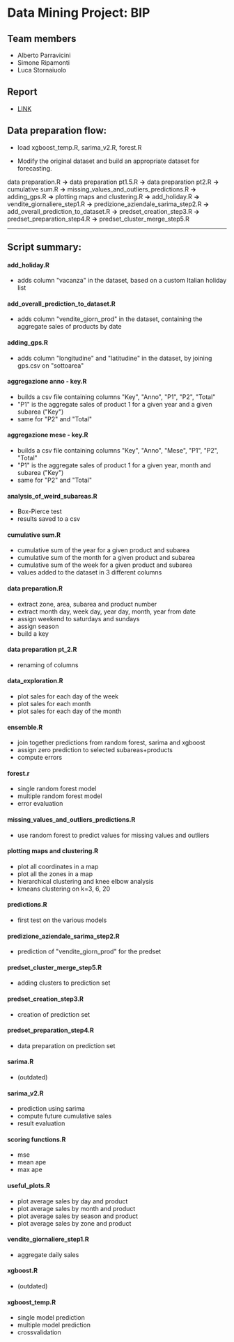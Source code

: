 # Data Mining Project: BIP

## Team members
* Alberto Parravicini
* Simone Ripamonti
* Luca Stornaiuolo

## Report
* [LINK](https://albertoparravicini.shinyapps.io/DM-Report/)


## Data preparation flow:
* load xgboost_temp.R, sarima_v2.R, forest.R

* Modify the original dataset and build an appropriate dataset for forecasting.

data preparation.R **->** data preparation pt1.5.R **->** data preparation pt2.R **->** cumulative sum.R 
**->** missing_values_and_outliers_predictions.R **->** adding_gps.R
**->** plotting maps and clustering.R **->** add_holiday.R **->** vendite_giornaliere_step1.R
**->** predizione_aziendale_sarima_step2.R **->** add_overall_prediction_to_dataset.R **->** predset_creation_step3.R 
**->** predset_preparation_step4.R **->** predset_cluster_merge_step5.R

***

## Script summary: 

#### add_holiday.R
* adds column "vacanza" in the dataset, based on a custom Italian holiday list

#### add_overall_prediction_to_dataset.R
* adds column "vendite_giorn_prod" in the dataset, containing the aggregate sales of products by date

#### adding_gps.R
* adds column "longitudine" and "latitudine" in the dataset, by joining gps.csv on "sottoarea"

#### aggregazione anno - key.R
* builds a csv file containing columns "Key", "Anno", "P1", "P2", "Total"
* "P1" is the aggregate sales of product 1 for a given year and a given subarea ("Key")
* same for "P2" and "Total"

#### aggregazione mese - key.R
* builds a csv file containing columns "Key", "Anno", "Mese", "P1", "P2", "Total"
* "P1" is the aggregate sales of product 1 for a given year, month and subarea ("Key")
* same for "P2" and "Total"

#### analysis_of_weird_subareas.R
* Box-Pierce test
* results saved to a csv

#### cumulative sum.R
* cumulative sum of the year for a given product and subarea
* cumulative sum of the month for a given product and subarea
* cumulative sum of the week for a given product and subarea
* values added to the dataset in 3 different columns

#### data preparation.R
* extract zone, area, subarea and product number
* extract month day, week day, year day, month, year from date
* assign weekend to saturdays and sundays
* assign season
* build a key

#### data preparation pt_2.R
* renaming of columns

#### data_exploration.R
* plot sales for each day of the week
* plot sales for each month
* plot sales for each day of the month

#### ensemble.R
* join together predictions from random forest, sarima and xgboost
* assign zero prediction to selected subareas+products
* compute errors

#### forest.r
* single random forest model
* multiple random forest model
* error evaluation

#### missing_values_and_outliers_predictions.R
* use random forest to predict values for missing values and outliers

#### plotting maps and clustering.R
* plot all coordinates in a map
* plot all the zones in a map
* hierarchical clustering and knee elbow analysis
* kmeans clustering on k=3, 6, 20

#### predictions.R
* first test on the various models

#### predizione_aziendale_sarima_step2.R
* prediction of "vendite_giorn_prod" for the predset

#### predset_cluster_merge_step5.R
* adding clusters to prediction set

#### predset_creation_step3.R
* creation of prediction set

#### predset_preparation_step4.R
* data preparation on prediction set

#### sarima.R
* (outdated)

#### sarima_v2.R
* prediction using sarima
* compute future cumulative sales
* result evaluation

#### scoring functions.R
* mse
* mean ape
* max ape

#### useful_plots.R
* plot average sales by day and product
* plot average sales by month and product
* plot average sales by season and product
* plot average sales by zone and product

#### vendite_giornaliere_step1.R
* aggregate daily sales

#### xgboost.R
* (outdated)

#### xgboost_temp.R
* single model prediction
* multiple model prediction
* crossvalidation
